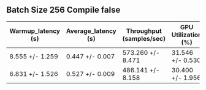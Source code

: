 ## Batch Size 256 Compile false

| Warmup_latency (s) | Average_latency (s) | Throughput (samples/sec) | GPU Utilization (%) |
| ------------------ | ------------------- | ------------------------ | ------------------- |
| 8.555 +/- 1.259 | 0.447 +/- 0.007 | 573.260 +/- 8.471 | 31.546 +/- 0.530 |
| 6.831 +/- 1.526 | 0.527 +/- 0.009 | 486.141 +/- 8.158 | 30.400 +/- 1.956 |
